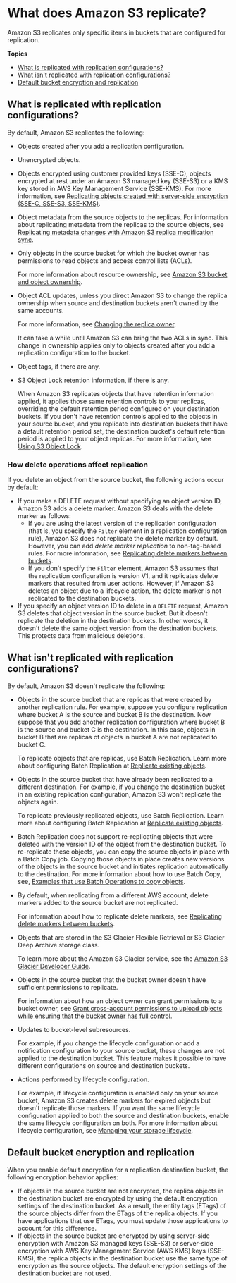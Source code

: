 # What does Amazon S3 replicate?<a name="replication-what-is-isnot-replicated"></a>

Amazon S3 replicates only specific items in buckets that are configured for replication\. 

**Topics**
+ [What is replicated with replication configurations?](#replication-what-is-replicated)
+ [What isn't replicated with replication configurations?](#replication-what-is-not-replicated)
+ [Default bucket encryption and replication](#replication-default-encryption-what-is)

## What is replicated with replication configurations?<a name="replication-what-is-replicated"></a>

By default, Amazon S3 replicates the following:
+ Objects created after you add a replication configuration\.
+ Unencrypted objects\. 
+ Objects encrypted using customer provided keys \(SSE\-C\), objects encrypted at rest under an Amazon S3 managed key \(SSE\-S3\) or a KMS key stored in AWS Key Management Service \(SSE\-KMS\)\. For more information, see [Replicating objects created with server\-side encryption \(SSE\-C, SSE\-S3, SSE\-KMS\)](replication-config-for-kms-objects.md)\. 
+ Object metadata from the source objects to the replicas\. For information about replicating metadata from the replicas to the source objects, see [Replicating metadata changes with Amazon S3 replica modification sync](replication-for-metadata-changes.md)\.
+ Only objects in the source bucket for which the bucket owner has permissions to read objects and access control lists \(ACLs\)\. 

  For more information about resource ownership, see [Amazon S3 bucket and object ownership](access-control-overview.md#about-resource-owner)\.
+ Object ACL updates, unless you direct Amazon S3 to change the replica ownership when source and destination buckets aren't owned by the same accounts\. 

  For more information, see [Changing the replica owner](replication-change-owner.md)\. 

  It can take a while until Amazon S3 can bring the two ACLs in sync\. This change in ownership applies only to objects created after you add a replication configuration to the bucket\.
+  Object tags, if there are any\.
+ S3 Object Lock retention information, if there is any\. 

  When Amazon S3 replicates objects that have retention information applied, it applies those same retention controls to your replicas, overriding the default retention period configured on your destination buckets\. If you don't have retention controls applied to the objects in your source bucket, and you replicate into destination buckets that have a default retention period set, the destination bucket's default retention period is applied to your object replicas\. For more information, see [Using S3 Object Lock](object-lock.md)\.

### How delete operations affect replication<a name="replication-delete-op"></a>

If you delete an object from the source bucket, the following actions occur by default:
+ If you make a DELETE request without specifying an object version ID, Amazon S3 adds a delete marker\. Amazon S3 deals with the delete marker as follows:
  + If you are using the latest version of the replication configuration \(that is, you specify the `Filter` element in a replication configuration rule\), Amazon S3 does not replicate the delete marker by default\. However, you can add *delete marker replication* to non\-tag\-based rules\. For more information, see [Replicating delete markers between buckets](delete-marker-replication.md)\.
  + If you don't specify the `Filter` element, Amazon S3 assumes that the replication configuration is version V1, and it replicates delete markers that resulted from user actions\. However, if Amazon S3 deletes an object due to a lifecycle action, the delete marker is not replicated to the destination buckets\.
+ If you specify an object version ID to delete in a `DELETE` request, Amazon S3 deletes that object version in the source bucket\. But it doesn't replicate the deletion in the destination buckets\. In other words, it doesn't delete the same object version from the destination buckets\. This protects data from malicious deletions\. 

## What isn't replicated with replication configurations?<a name="replication-what-is-not-replicated"></a>

By default, Amazon S3 doesn't replicate the following:
+ Objects in the source bucket that are replicas that were created by another replication rule\. For example, suppose you configure replication where bucket A is the source and bucket B is the destination\. Now suppose that you add another replication configuration where bucket B is the source and bucket C is the destination\. In this case, objects in bucket B that are replicas of objects in bucket A are not replicated to bucket C\. 

  To replicate objects that are replicas, use Batch Replication\. Learn more about configuring Batch Replication at [Replicate existing objects](s3-batch-replication-batch.md)\.
+ Objects in the source bucket that have already been replicated to a different destination\. For example, if you change the destination bucket in an existing replication configuration, Amazon S3 won't replicate the objects again\.

  To replicate previously replicated objects, use Batch Replication\. Learn more about configuring Batch Replication at [Replicate existing objects](s3-batch-replication-batch.md)\.
+ Batch Replication does not support re\-replicating objects that were deleted with the version ID of the object from the destination bucket\. To re\-replicate these objects, you can copy the source objects in place with a Batch Copy job\. Copying those objects in place creates new versions of the objects in the source bucket and initiates replication automatically to the destination\. For more information about how to use Batch Copy, see, [Examples that use Batch Operations to copy objects](batch-ops-examples-copy.md)\.
+ By default, when replicating from a different AWS account, delete markers added to the source bucket are not replicated\.

  For information about how to replicate delete markers, see [Replicating delete markers between buckets](delete-marker-replication.md)\.
+ Objects that are stored in the S3 Glacier Flexible Retrieval or S3 Glacier Deep Archive storage class\. 

  To learn more about the Amazon S3 Glacier service, see the [Amazon S3 Glacier Developer Guide](https://docs.aws.amazon.com/amazonglacier/latest/dev/)\.
+ Objects in the source bucket that the bucket owner doesn't have sufficient permissions to replicate\. 

  For information about how an object owner can grant permissions to a bucket owner, see [Grant cross\-account permissions to upload objects while ensuring that the bucket owner has full control](example-bucket-policies.md#example-bucket-policies-acl-2)\.
+ Updates to bucket\-level subresources\. 

  For example, if you change the lifecycle configuration or add a notification configuration to your source bucket, these changes are not applied to the destination bucket\. This feature makes it possible to have different configurations on source and destination buckets\. 
+ Actions performed by lifecycle configuration\. 

  For example, if lifecycle configuration is enabled only on your source bucket, Amazon S3 creates delete markers for expired objects but doesn't replicate those markers\. If you want the same lifecycle configuration applied to both the source and destination buckets, enable the same lifecycle configuration on both\. For more information about lifecycle configuration, see [Managing your storage lifecycle](object-lifecycle-mgmt.md)\.

## Default bucket encryption and replication<a name="replication-default-encryption-what-is"></a>

When you enable default encryption for a replication destination bucket, the following encryption behavior applies:
+ If objects in the source bucket are not encrypted, the replica objects in the destination bucket are encrypted by using the default encryption settings of the destination bucket\. As a result, the entity tags \(ETags\) of the source objects differ from the ETags of the replica objects\. If you have applications that use ETags, you must update those applications to account for this difference\.
+ If objects in the source bucket are encrypted by using server\-side encryption with Amazon S3 managed keys \(SSE\-S3\) or server\-side encryption with AWS Key Management Service \(AWS KMS\) keys \(SSE\-KMS\), the replica objects in the destination bucket use the same type of encryption as the source objects\. The default encryption settings of the destination bucket are not used\.